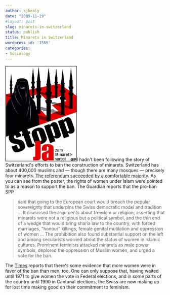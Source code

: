 ```yaml
---
author: kjhealy
date: "2009-11-29"
#layout: post
slug: minarets-in-switzerland
status: publish
title: Minarets in Switzerland
wordpress_id: '1566'
categories:
- Sociology
---
```


![image](svp-poster.jpg)I hadn't been following the story of Switzerland's efforts to ban the construction of minarets. Switzerland has about 400,000 muslims and — though there are many mosques — precisely four minarets. [The referendum succeeded by a comfortable majority](http://news.bbc.co.uk/2/hi/europe/8385069.stm). As you can see from the poster, the rights of women under Islam were pointed to as a reason to support the ban. The Guardian reports that the pro-ban SPP

> said that going to the European court would breach the popular sovereignty that underpins the Swiss democratic model and tradition … It dismissed the arguments about freedom or religion, asserting that minarets were not a religious but a political symbol, and the thin end of a wedge that would bring sharia law to the country, with forced marriages, "honour" killings, female genital mutilation and oppression of women … The prohibition also found substantial support on the left and among secularists worried about the status of women in Islamic cultures. Prominent feminists attacked minarets as male power symbols, deplored the oppression of Muslim women, and urged a vote for the ban.

The [Times](http://www.timesonline.co.uk/tol/news/world/europe/article6936267.ece) reports that there's some evidence that more women were in favor of the ban than men, too. One can only suppose that, having waited until 1971 to give women the vote in Federal elections, and in some parts of the country until 1990 in Cantonal elections, the Swiss are now making up for lost time making good on their commitment to feminism.
